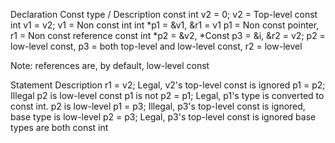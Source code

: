 Declaration						Const type / Description
const int v2 = 0;					v2 = Top-level const
int v1 = v2;						v1 = Non const int
int *p1 = &v1, &r1 = v1					p1 = Non const pointer, r1 = Non const reference
const int *p2 = &v2, *Const p3 = &i, &r2 = v2;		p2 = low-level const, p3 = both top-level and low-level const, r2 = low-level

Note: references are, by default, low-level const

Statement	Description
r1 = v2;	Legal, v2's top-level const is ignored
p1 = p2;	Illegal p2 is low-level const p1 is not
p2 = p1;	Legal, p1's type is converted to const int. p2 is low-level
p1 = p3;	Illegal, p3's top-level const is ignored, base type is low-level
p2 = p3;	Legal, p3's top-level const is ignored base types are both const int
